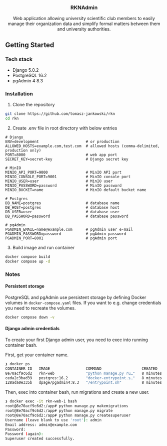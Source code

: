 <div align="center">
  <h3 align="center">RKNAdmin</h3>

  <p align="center">
    Web application allowing university scientific club members to easily manage their organization data and simplify formal matters between them and university authorities.
  </p>
</div>

## Getting Started

### Tech stack
* Django 5.0.2
* PostgreSQL 16.2
* pgAdmin 4 8.3

### Installation

1. Clone the repository
```sh
git clone https://github.com/tomasz-jankowski/rkn
cd rkn
```

2. Create .env file in root directory with below entries
```text
# Django
ENV=development                     # or production
ALLOWED_HOSTS=example.com,test.com  # allowed hosts (comma-delimited, production only)
PORT=8000                           # web app port
SECRET_KEY=secret-key               # Django secret key

# MinIO
MINIO_API_PORT=9000                 # MinIO API port
MINIO_CONSOLE_PORT=9001             # MinIO console port
MINIO_USER=user                     # MinIO user
MINIO_PASSWORD=password             # MinIO password
MINIO_BUCKET=name                   # MinIO default bucket name

# Postgres
DB_NAME=postgres                    # database name
DB_HOST=postgres                    # database host
DB_USER=user                        # database user
DB_PASSWORD=password                # database password

# pgAdmin
PGADMIN_EMAIL=name@example.com      # pgAdmin user e-mail
PGADMIN_PASSWORD=password           # pgAdmin password
PGADMIN_PORT=8001                   # pgAdmin port
```

3. Build image and run container
```sh
docker compose build
docker compose up -d
```

### Notes

#### Persistent storage
PostgreSQL and pgAdmin use persistent storage by defining Docker volumes in `docker-compose.yaml` files. If you want to e.g. change credentials you need to recreate the volumes.

```sh
docker compose down -v
```

#### Django admin credentials
To create your first Django admin user, you need to exec into running container bash.

First, get your container name.
```sh
❯ docker ps
CONTAINER ID   IMAGE                COMMAND                  CREATED         STATUS             PORTS                           NAMES
8e70acf9c6d2   rkn-web              "python manage.py ru…"   8 minutes ago   Up 8 minutes       0.0.0.0:8000->80/tcp            rkn-web-1
ceda2c3bad39   postgres:16.2        "docker-entrypoint.s…"   8 minutes ago   Up 8 minutes       5432/tcp                        rkn-postgres-1
128ada0e335b   dpage/pgadmin4:8.3   "/entrypoint.sh"         8 minutes ago   Up 8 minutes       443/tcp, 0.0.0.0:8001->80/tcp   rkn-pgadmin-1
```

Then, exec into container bash, run migrations and create a new user.
```sh
❯ docker exec -it rkn-web-1 bash
root@8e70acf9c6d2:/app# python manage.py makemigrations
root@8e70acf9c6d2:/app# python manage.py migrate
root@8e70acf9c6d2:/app# python manage.py createsuperuser
Username (leave blank to use 'root'): admin
Email address: admin@example.com
Password: 
Password (again): 
Superuser created successfully.

```